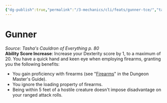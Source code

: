 ```yaml
---
{"dg-publish":true,"permalink":"/3-mechanics/cli/feats/gunner-tce/","tags":["ttrpg-cli/compendium/src/5e/tce","ttrpg-cli/feat"],"noteIcon":""}
---
```


# Gunner
*Source: Tasha's Cauldron of Everything p. 80*  
**Ability Score Increase**: Increase your Dexterity score by 1, to a maximum of 20.
You have a quick hand and keen eye when employing firearms, granting you the following benefits:

- You gain proficiency with firearms (see "[Firearms](3-Mechanics/CLI/rules/variant-rules/firearms.md)" in the Dungeon Master's Guide).  
- You ignore the loading property of firearms.  
- Being within 5 feet of a hostile creature doesn't impose disadvantage on your ranged attack rolls.